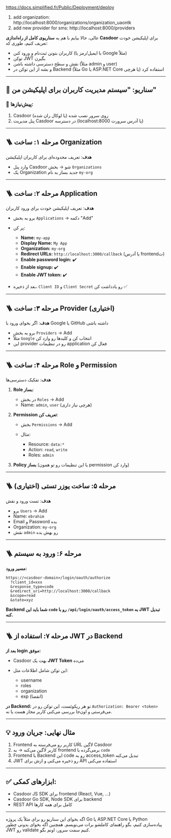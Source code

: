 https://docs.simplified.fr/Public/Deployment/deploy

1. add organization: http://localhost:8000/organizations/organization_uaontk
2. add new provider for sms: http://localhost:8000/providers



عالی، حالا بیایم با هم یه **سناریوی کامل از راه‌اندازی Casdoor** برای اپلیکیشن خودت تعریف کنیم، طوری که:

* کاربران بتونن ثبت‌نام و ورود کنن (با ایمیل/رمز یا Google مثلاً)
* توکن JWT بگیرن
* نقش و سطح دسترسی داشته باشن (مثلاً admin و user)
* و بشه از این توکن در Backend (مثلاً Go یا ASP.NET Core یا هرچی) استفاده کرد

---

## 🧪 سناریو: "سیستم مدیریت کاربران برای اپلیکیشن من"

### 🔧 پیش‌نیازها:

1. Casdoor روی سرور نصب شده (یا لوکال ران شده)
2. پنل مدیریت Casdoor در دسترسه (localhost:8000 یا آدرس سرورت)

---

## 🪜 مرحله ۱: ساخت Organization

**هدف**: تعریف محدوده‌ای برای کاربران اپلیکیشن

* وارد پنل Casdoor شو → بخش `Organizations`
* یک Organization جدید بساز به نام `my-org`

---

## 🪜 مرحله ۲: ساخت Application

**هدف**: تعریف اپلیکیشن خودت برای ورود کاربران

* برو به بخش `Applications` → دکمه "Add"
* پر کن:

  * **Name:** `my-app`
  * **Display Name:** `My App`
  * **Organization:** `my-org`
  * **Redirect URLs:** `http://localhost:3000/callback` (یا آدرس frontendت)
  * **Enable password login:** ✔️
  * **Enable signup:** ✔️
  * **Enable JWT token:** ✔️
* بعد از ذخیره، `Client ID` و `Client Secret` رو یادداشت کن ✅

---

## 🪜 مرحله ۳: ساخت Provider (اختیاری)

**هدف**: اگر بخوای ورود با Google یا GitHub داشته باشی

* برو به بخش `Providers` → Add
* مثلاً `Google` انتخاب کن و کلیدها رو وارد کن
* این provider رو در تنظیمات application فعال کن

---

## 🪜 مرحله ۴: ساخت Role و Permission

**هدف**: تفکیک دسترسی‌ها

1. **Role بساز**:

   * در بخش `Roles` → Add
   * Name: `admin`, `user` (هرچی نیاز داری)

2. **Permission تعریف کن**:

   * بخش `Permissions` → Add
   * مثال:

     * Resource: `data:*`
     * Action: `read`, `write`
     * Roles: `admin`

3. **Policy بساز** (یا این تنظیمات رو تو همون permission وارد کن)

---

## 🪜 مرحله ۵: ساخت یوزر تستی (اختیاری)

**هدف**: تست ورود و نقش

* برو `Users` → Add
* Name: `ebrahim`
* Email و Password بده
* Organization: `my-org`
* نقش `admin` رو بهش بده

---

## 🪜 مرحله ۶: ورود به سیستم

**مسیر ورود:**

```
https://<casdoor-domain>/login/oauth/authorize
  ?client_id=xxx
  &response_type=code
  &redirect_uri=http://localhost:3000/callback
  &scope=read
  &state=xyz
```

**Backend شما باید این `code` رو با `/api/login/oauth/access_token` به JWT تبدیل کنه.**

---

## 🪜 مرحله ۷: استفاده از JWT در Backend

**بعد از login موفق:**

* Casdoor بهت یک **JWT Token** می‌ده
* این توکن شامل اطلاعات مثل:

  * username
  * roles
  * organization
  * exp (انقضا)

**در Backend:**
تو هر ریکوئست، این توکن رو در `Authorization: Bearer <token>` می‌فرستی
و اون‌جا بررسی می‌کنی کاربر مجاز هست یا نه.

---

## 💡 مثال نهایی: جریان ورود

1. Frontend کاربر رو می‌فرسته به URL لاگین Casdoor
2. کاربر لاگین می‌کنه → به frontend برمی‌گرده با `code`
3. Frontend یا Backend این code رو به access\_token تبدیل می‌کنه
4. JWT رو ذخیره می‌کنی و ازش برای API استفاده می‌کنی

---

## ✅ ابزارهای کمکی:

* Casdoor JS SDK برای frontend (React, Vue, ...)
* Casdoor Go SDK, Node SDK برای backend
* REST API کامل برای همه کارها

---

اگه بخوای این سناریو رو برای مثلاً یک پروژه Go یا ASP.NET Core یا Python پیاده‌سازی کنیم، بگو راهنمای کاملشو برات می‌نویسم.
همچنین اگه بخوای بدونی چطور JWT رو validate کنیم سمت سرور، اونم بگو.
